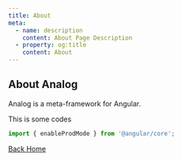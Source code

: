 ```yaml
---
title: About
meta:
  - name: description
    content: About Page Description
  - property: og:title
    content: About
---
```


## About Analog

Analog is a meta-framework for Angular.

This is some codes

```ts
import { enableProdMode } from '@angular/core';
```

[Back Home](./)
